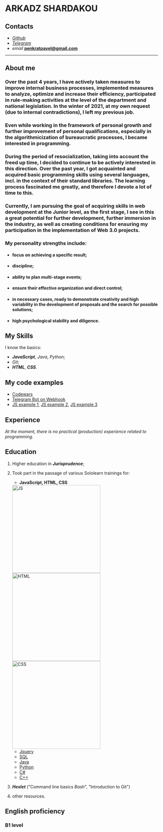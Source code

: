 ARKADZ SHARDAKOU
================

Contacts
--------
- [_Github_](https://github.com/Arkadz)
- [_Telegram_](https://t.me/ArkadzS)
- _email_ **penkratpavel@gmail.com**

--------


About me
--------
### Over the past 4 years, I have actively taken measures **to improve** internal business processes, **implemented measures** to analyze, optimize and increase their efficiency, participated in rule-making activities at the level of the department and national legislation. **In the winter of 2021, at my own request (due to internal contradictions), I left my previous job**. ###

### **Even while working in the framework of personal growth** and further improvement of personal qualifications, especially in the algorithmicization of bureaucratic processes, **I became interested in programming**. ### 

### During the period of resocialization, taking into account the freed up time, **I decided to continue to be actively interested in this direction**. Over the past year, I got acquainted and acquired **basic programming skills using several languages**, incl. in the context of their standard libraries. The learning process fascinated me greatly, and therefore **I devote a lot of time to this**. ###

### Currently, I am pursuing the goal of acquiring skills in web development at the Junior level, as the first stage, **I see in this a great potential for further development**, further immersion in the industry, as well as creating conditions for ensuring my participation **in the implementation of Web 3.0 projects**. ###

### My personality **strengths** include: ###
- #### focus on achieving a specific result; ####
- #### discipline; ####
- #### ability to plan multi-stage events; ####
- #### **ensure their effective organization and direct control**; ####
- #### in necessary cases, ready to demonstrate **creativity and high variability** in the  development of proposals and the search for possible solutions; ####
- #### **high psychological stability** and diligence. ####

My Skills
------
I know the basics:
- **_JavaScript_**, _Java_, _Python_;
- _Git_;
- **_HTML_**, **_CSS_**.

My code examples
-------------
- [Codewars](https://www.codewars.com/users/Arkadz/completed_solutions)
- [Telegram Bot on Webhook](https://github.com/Arkadz/Telegram_Bot_Webhook/blob/main/main.py)
- [JS example 1](https://github.com/Arkadz/someJS_1), [JS example 2](https://github.com/Arkadz/somejs2), [JS example 3](https://github.com/Arkadz/someJs)

Experience
----------
_At the moment, there is no practical (production) experience related to programming_.

Education
---------
1. Higher education in ***Jurisprudence***;
2. Took part in the passage of various Sololearn trainings for:
    - **JavaScript, HTML, CSS**
    
    <img src='https://www.sololearn.com/certificates/course/en/4952736/1024/landscape/png' width='290'  alt='JS'>    
    <img src='https://www.sololearn.com/Certificate/1014-4952736/jpg/'  width='290'  alt='HTML'>
    <img src='https://www.sololearn.com/Certificate/1023-4952736/jpg/'  width='290'  alt='CSS'>
    
    - [Jquery](https://www.sololearn.com/Certificate/1059-4952736/jpg/)
    - [SQL](https://www.sololearn.com/Certificate/1082-4952736/jpg/)
    - [Java](https://www.sololearn.com/certificates/course/en/4952736/1068/landscape/png)
    - [Python](https://www.sololearn.com/Certificate/1060-4952736/jpg/)
    - [C#](https://www.sololearn.com/Certificate/1080-4952736/jpg/)
    - [C++](https://www.sololearn.com/Certificate/1051-4952736/jpg/)
     

 3. ***Hexlet*** ("Command line basics _Bash_", "Introduction to Git")

  4. other resources.

English proficiency
-------------------
### **B1** level ###
